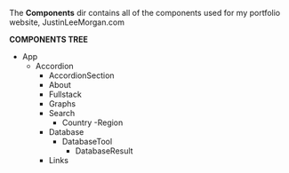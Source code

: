 The **Components** dir contains all of the components used for my portfolio website, JustinLeeMorgan.com


**COMPONENTS TREE**
- App
  - Accordion 
      - AccordionSection
    - About
    - Fullstack
    - Graphs
    - Search
      - Country
        -Region
    - Database
      - DatabaseTool
        - DatabaseResult
    - Links
